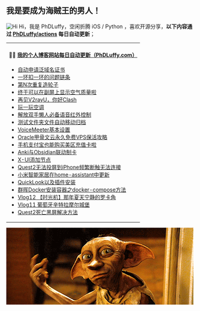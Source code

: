 ## 我是要成为海贼王的男人！

<img src='https://qpluspicture.oss-cn-beijing.aliyuncs.com/6LjjQA/Hi.gif' alt='Hi' width="24"/> Hi，我是 PhDLuffy，空闲折腾 iOS / Python ，喜欢开源分享，**以下内容通过 <a href="https://github.com/PhDLuffy/PhDLuffy/actions" target="_blank">PhDLuffy/actions</a> 每日自动更新**；

<table>
<td>

#### 🤹‍♀️ <a href="https://phdluffy.com/" target="_blank">我的个人博客网站每日自动更新（PhDLuffy.com）</a>

<!-- blog starts -->
* <a href='https://PhDLuffy.github.io/2023/07/10/zerossl-camesh-docker/' target='_blank'>自动申请泛域名证书</a>
* <a href='https://PhDLuffy.github.io/2023/07/10/frp-https-homeassistant-smartthing/' target='_blank'>一环扣一环的问题链条</a>
* <a href='https://PhDLuffy.github.io/2023/07/08/m1-ruby-jekyll-blog/' target='_blank'>第N次重复造轮子</a>
* <a href='https://PhDLuffy.github.io/2023/06/13/macrodeck-homeassistant-air-quality/' target='_blank'>终于可以在副屏上显示空气质量啦</a>
* <a href='https://PhDLuffy.github.io/2023/06/12/v2rayu-clash-subconverter-macos/' target='_blank'>再见V2rayU，你好Clash</a>
* <a href='https://PhDLuffy.github.io/2023/06/03/home-assistant-node-red-ir-aircondition/' target='_blank'>玩一玩空调</a>
* <a href='https://PhDLuffy.github.io/2023/05/26/xiaoai-pro-hdmi-switch/' target='_blank'>解放双手懒人必备语音红外控制</a>
* <a href='https://PhDLuffy.github.io/2023/05/19/echosync-obsidian/' target='_blank'>测试文件夹文件自动移动归档</a>
* <a href='https://PhDLuffy.github.io/2023/03/24/voicemeeter-liveprofessor-dr40x/' target='_blank'>VoiceMeeter基本设置</a>
* <a href='https://PhDLuffy.github.io/2023/03/15/oracle-always-free-cpu-memory-network/' target='_blank'>Oracle甲骨文云永久免费VPS保活攻略</a>
* <a href='https://PhDLuffy.github.io/2023/03/02/alipay-appstore-giftcard/' target='_blank'>手机支付宝也能购买美区充值卡啦</a>
* <a href='https://PhDLuffy.github.io/2023/03/01/anki-obsidian/' target='_blank'>Anki与Obsidian联动制卡</a>
* <a href='https://PhDLuffy.github.io/2023/02/28/xui-v2ray-vmess-vless-trojan/' target='_blank'>X-UI添加节点</a>
* <a href='https://PhDLuffy.github.io/2023/02/27/meta-quest2-air-screen/' target='_blank'>Quest2无法投屏到iPhone频繁断触无法连接</a>
* <a href='https://PhDLuffy.github.io/2023/02/26/xiaomi-miot-home-assistant/' target='_blank'>小米智能家居在home-assistant中更新</a>
* <a href='https://PhDLuffy.github.io/2023/01/05/quicklook-plugins/' target='_blank'>QuickLook以及插件安装</a>
* <a href='https://PhDLuffy.github.io/2022/07/18/synology-docker-compose-xuexiqiangguo/' target='_blank'>群晖Docker安装容器之docker-compose方法</a>
* <a href='https://PhDLuffy.github.io/2022/06/08/Vlog-Portugal-Cape-Roca/' target='_blank'>Vlog12 【时光机】那年夏天宁静的罗卡角</a>
* <a href='https://PhDLuffy.github.io/2022/04/27/Vlog-Portugal-moorish-castle/' target='_blank'>Vlog11 葡萄牙辛特拉摩尔城堡</a>
* <a href='https://PhDLuffy.github.io/2022/04/14/quest2-black-screen-sensor/' target='_blank'>Quest2死亡黑屏解决方法</a>
<!-- blog ends -->

</td>
</table>

![多比点赞手势](https://raw.githubusercontent.com/PhDLuffy/PicGo/master/img/多比.gif)